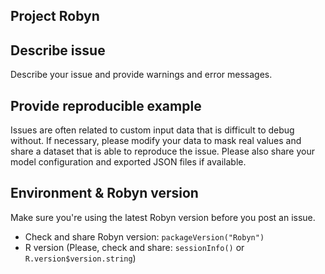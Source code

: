 ## Project Robyn

## Describe issue
Describe your issue and provide warnings and error messages.

## Provide reproducible example
Issues are often related to custom input data that is difficult to debug without. If necessary, please modify your data to mask real values and share a dataset that is able to reproduce the issue. Please also share your model configuration and exported JSON files if available.

## Environment & Robyn version
Make sure you're using the latest Robyn version before you post an issue.
- Check and share Robyn version: `packageVersion("Robyn")`
- R version (Please, check and share: `sessionInfo()` or `R.version$version.string`)

